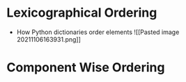 # Lexicographical Ordering
- How Python dictionaries order elements
![[Pasted image 20211106163931.png]]

# Component Wise Ordering